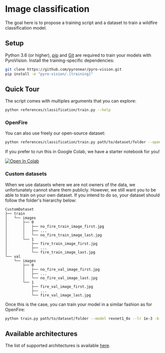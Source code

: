 # Image classification

The goal here is to propose a training script and a dataset to train a wildfire classification model. 

## Setup

Python 3.6 (or higher), [pip](https://pip.pypa.io/en/stable/) and [Git](https://git-scm.com/book/en/v2/Getting-Started-Installing-Git) are required to train your models with PyroVision. Install the training-specific dependencies:

```bash
git clone https://github.com/pyronear/pyro-vision.git
pip install -e "pyro-vision/.[training]"
```

## Quick Tour

The script comes with multiples arguments that you can explore:

```bash
python references/classification/train.py --help
```

### OpenFire

You can also use freely our open-source dataset:

```bash
python references/classification/train.py path/to/dataset/folder --openfire --arch rexnet1_0x --lr 1e-3 -b 32 --grad-acc 2 --epochs 100 --device 0 --prefetch-size 512
```

If you prefer to run this in Google Colab, we have a starter notebook for you!

[![Open In Colab](https://colab.research.google.com/assets/colab-badge.svg)](https://colab.research.google.com/github/pyronear/notebooks/blob/main/pyro-vision/classification_training.ipynb)


### Custom datasets

When we use datasets where we are not owners of the data, we unfortunately cannot share them publicly. However, we still want you to be able to train on your own dataset. If you intend to do so, your dataset should follow the folder's hierarchy below:

```
CustomDataset
├── train
│   └── images
│       ├── 0
│       │   ├── no_fire_train_image_first.jpg
│       │   ├── ...
│       │   └── no_fire_train_image_last.jpg
│       └── 1
│           ├── fire_train_image_first.jpg
│           ├── ...
│           └── fire_train_image_last.jpg
└── val
    └── images
        ├── 0
        │   ├── no_fire_val_image_first.jpg
        │   ├── ...
        │   └── no_fire_val_image_last.jpg
        └── 1
            ├── fire_val_image_first.jpg
            ├── ...
            └── fire_val_image_last.jpg

```

Once this is the case, you can train your model in a similar fashion as for OpenFire:

```bash
python train.py path/to/dataset/folder --model rexnet1_0x --lr 1e-3 -b 16 --epochs 20 --device 0
```

## Available architectures

The list of supported architectures is available [here](https://pyronear.org/pyro-vision/models.html).
